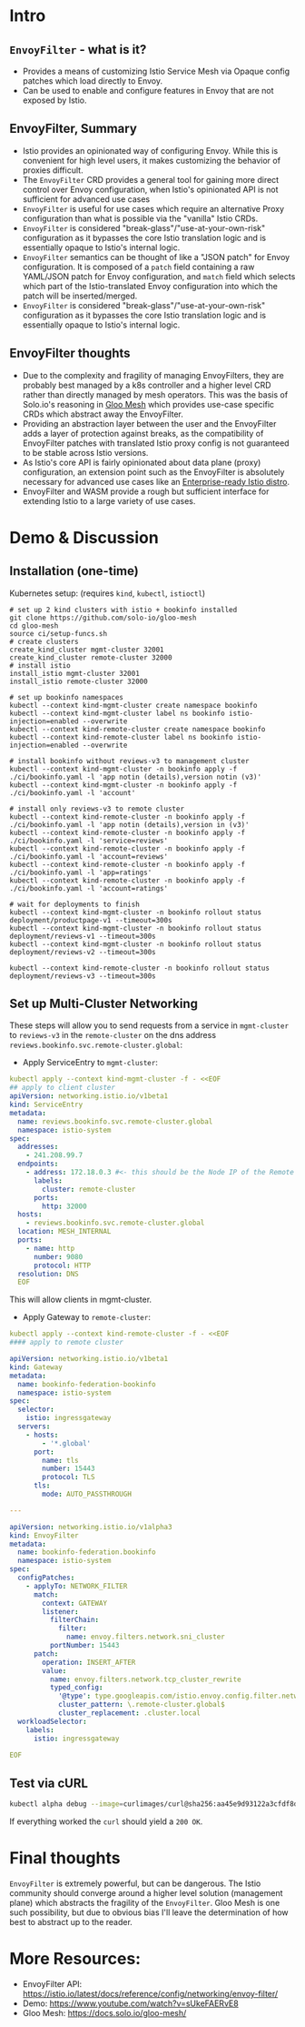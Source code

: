 # Intro

## `EnvoyFilter` - what is it?
- Provides a means of customizing Istio Service Mesh via Opaque config patches which load directly to Envoy.
- Can be used to enable and configure features in Envoy that are not exposed by Istio.

## EnvoyFilter, Summary

- Istio provides an opinionated way of configuring Envoy. While this is convenient for high level users, it makes customizing the behavior of proxies difficult.
- The `EnvoyFilter` CRD provides a general tool for gaining more direct control over Envoy configuration, when Istio's opinionated API is not sufficient for advanced use cases
- `EnvoyFilter` is useful for use cases which require an alternative Proxy configuration than what is possible via the "vanilla" Istio CRDs.
- `EnvoyFilter` is considered "break-glass"/"use-at-your-own-risk" configuration as it bypasses the core Istio translation logic and is essentially opaque to Istio's internal logic.
- `EnvoyFilter` semantics can be thought of like a "JSON patch" for Envoy configuration. It is composed of a `patch` field containing a raw YAML/JSON patch for Envoy configuration, and `match` field which selects which part of the Istio-translated Envoy configuration into which the patch will be inserted/merged.
- `EnvoyFilter` is considered "break-glass"/"use-at-your-own-risk" configuration as it bypasses the core Istio translation logic and is essentially opaque to Istio's internal logic.


## EnvoyFilter thoughts

- Due to the complexity and fragility of managing EnvoyFilters, they are probably best managed by a k8s controller and a higher level CRD rather than directly managed by mesh operators. This was the basis of Solo.io's reasoning in [Gloo Mesh](https://docs.solo.io/gloo-mesh) which provides use-case specific CRDs which abstract away the EnvoyFilter.
- Providing an abstraction layer between the user and the EnvoyFilter adds a layer of protection against breaks, as the compatibility of EnvoyFilter patches with translated Istio proxy config is not guaranteed to be stable across Istio versions.
- As Istio's core API is fairly opinionated about data plane (proxy) configuration, an extension point such as the EnvoyFilter is absolutely necessary for advanced use cases like an [Enterprise-ready Istio distro](https://www.solo.io/blog/announcing-gloo-mesh-enterprise/).
- EnvoyFilter and WASM provide a rough but sufficient interface for extending Istio to a large variety of use cases.

# Demo & Discussion

## Installation (one-time)
Kubernetes setup: (requires `kind`, `kubectl`, `istioctl`)
```
# set up 2 kind clusters with istio + bookinfo installed
git clone https://github.com/solo-io/gloo-mesh
cd gloo-mesh
source ci/setup-funcs.sh
# create clusters
create_kind_cluster mgmt-cluster 32001
create_kind_cluster remote-cluster 32000
# install istio
install_istio mgmt-cluster 32001
install_istio remote-cluster 32000

# set up bookinfo namespaces
kubectl --context kind-mgmt-cluster create namespace bookinfo
kubectl --context kind-mgmt-cluster label ns bookinfo istio-injection=enabled --overwrite
kubectl --context kind-remote-cluster create namespace bookinfo
kubectl --context kind-remote-cluster label ns bookinfo istio-injection=enabled --overwrite

# install bookinfo without reviews-v3 to management cluster
kubectl --context kind-mgmt-cluster -n bookinfo apply -f ./ci/bookinfo.yaml -l 'app notin (details),version notin (v3)'
kubectl --context kind-mgmt-cluster -n bookinfo apply -f ./ci/bookinfo.yaml -l 'account'

# install only reviews-v3 to remote cluster
kubectl --context kind-remote-cluster -n bookinfo apply -f ./ci/bookinfo.yaml -l 'app notin (details),version in (v3)'
kubectl --context kind-remote-cluster -n bookinfo apply -f ./ci/bookinfo.yaml -l 'service=reviews'
kubectl --context kind-remote-cluster -n bookinfo apply -f ./ci/bookinfo.yaml -l 'account=reviews'
kubectl --context kind-remote-cluster -n bookinfo apply -f ./ci/bookinfo.yaml -l 'app=ratings'
kubectl --context kind-remote-cluster -n bookinfo apply -f ./ci/bookinfo.yaml -l 'account=ratings'

# wait for deployments to finish
kubectl --context kind-mgmt-cluster -n bookinfo rollout status deployment/productpage-v1 --timeout=300s
kubectl --context kind-mgmt-cluster -n bookinfo rollout status deployment/reviews-v1 --timeout=300s
kubectl --context kind-mgmt-cluster -n bookinfo rollout status deployment/reviews-v2 --timeout=300s

kubectl --context kind-remote-cluster -n bookinfo rollout status deployment/reviews-v3 --timeout=300s
```

## Set up Multi-Cluster Networking

These steps will allow you to send requests from a service in `mgmt-cluster` to `reviews-v3` in the `remote-cluster` on the dns address `reviews.bookinfo.svc.remote-cluster.global`:

- Apply ServiceEntry to `mgmt-cluster`:

```yaml
kubectl apply --context kind-mgmt-cluster -f - <<EOF
## apply to client cluster
apiVersion: networking.istio.io/v1beta1
kind: ServiceEntry
metadata:
  name: reviews.bookinfo.svc.remote-cluster.global
  namespace: istio-system
spec:
  addresses:
    - 241.208.99.7
  endpoints:
    - address: 172.18.0.3 #<- this should be the Node IP of the Remote Cluster 
      labels:
        cluster: remote-cluster
      ports:
        http: 32000
  hosts:
    - reviews.bookinfo.svc.remote-cluster.global
  location: MESH_INTERNAL
  ports:
    - name: http
      number: 9080
      protocol: HTTP
  resolution: DNS
  EOF
```

This will allow clients in mgmt-cluster.

- Apply Gateway to `remote-cluster`:

```yaml
kubectl apply --context kind-remote-cluster -f - <<EOF
#### apply to remote cluster

apiVersion: networking.istio.io/v1beta1
kind: Gateway
metadata:
  name: bookinfo-federation-bookinfo
  namespace: istio-system
spec:
  selector:
    istio: ingressgateway
  servers:
    - hosts:
        - '*.global'
      port:
        name: tls
        number: 15443
        protocol: TLS
      tls:
        mode: AUTO_PASSTHROUGH

---

apiVersion: networking.istio.io/v1alpha3
kind: EnvoyFilter
metadata:
  name: bookinfo-federation.bookinfo
  namespace: istio-system
spec:
  configPatches:
    - applyTo: NETWORK_FILTER
      match:
        context: GATEWAY
        listener:
          filterChain:
            filter:
              name: envoy.filters.network.sni_cluster
          portNumber: 15443
      patch:
        operation: INSERT_AFTER
        value:
          name: envoy.filters.network.tcp_cluster_rewrite
          typed_config:
            '@type': type.googleapis.com/istio.envoy.config.filter.network.tcp_cluster_rewrite.v2alpha1.TcpClusterRewrite
            cluster_pattern: \.remote-cluster.global$
            cluster_replacement: .cluster.local
  workloadSelector:
    labels:
      istio: ingressgateway

EOF
```

## Test via cURL

```bash
kubectl alpha debug --image=curlimages/curl@sha256:aa45e9d93122a3cfdf8d7de272e2798ea63733eeee6d06bd2ee4f2f8c4027d7c -n bookinfo $(kubectl get pod -n bookinfo | grep productpage | awk '{print $1}') -i -- curl -v http://reviews.bookinfo.svc.remote-cluster.global:9080/reviews/123
```

If everything worked the `curl` should yield a `200 OK`.

# Final thoughts

`EnvoyFilter` is extremely powerful, but can be dangerous. The Istio community should converge around a higher level solution (management plane) which abstracts the fragility of the `EnvoyFilter`. Gloo Mesh is one such possibility, but due to obvious bias I'll leave the determination of how best to abstract up to the reader.

# More Resources:
- EnvoyFilter API: https://istio.io/latest/docs/reference/config/networking/envoy-filter/
- Demo: https://www.youtube.com/watch?v=sUkeFAERvE8
- Gloo Mesh: https://docs.solo.io/gloo-mesh/
